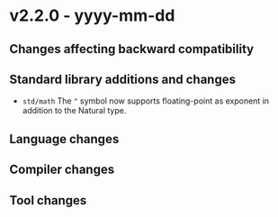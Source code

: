 # v2.2.0 - yyyy-mm-dd


## Changes affecting backward compatibility


## Standard library additions and changes

[//]: # "Changes:"
- `std/math` The `^` symbol now supports floating-point as exponent in addition to the Natural type.

[//]: # "Additions:"


[//]: # "Deprecations:"


[//]: # "Removals:"


## Language changes



## Compiler changes




## Tool changes
